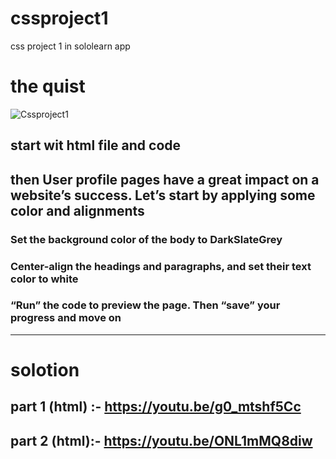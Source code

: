 # cssproject1
css project 1 in sololearn app
# the quist
![Cssproject1](https://github.com/user-attachments/assets/af550fca-01b5-4cb6-bc97-1e1b4fff17cd)

## start wit html file and code
## then User profile pages have a great impact on a website’s success. Let’s start by applying some color and alignments
### Set the background color of the body to DarkSlateGrey
### Center-align the headings and paragraphs, and set their text color to white
### “Run” the code to preview the page. Then “save” your progress and move on
---------------------------------------------------------------------------------
# solotion
## part 1 (html) :- https://youtu.be/g0_mtshf5Cc
## part 2 (html):- https://youtu.be/ONL1mMQ8diw
